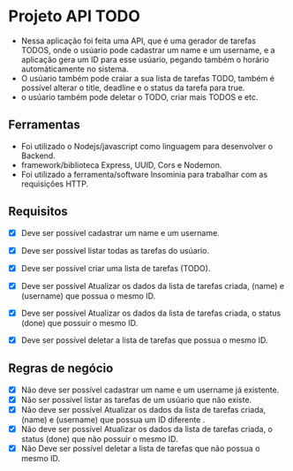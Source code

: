 # Projeto API TODO

- Nessa aplicação foi feita uma API, que é uma gerador de tarefas TODOS, onde o usúario pode cadastrar um name e um username, e a aplicação gera um ID para esse usúario, pegando também o horário automáticamente no sistema.
- O usúario também pode craiar a sua lista de tarefas TODO, também é possível alterar o title, deadline e o status da tarefa para true.
- o usúario também pode deletar o TODO, criar mais TODOS e etc.

## Ferramentas 

- Foi utilizado o Nodejs/javascript como linguagem para desenvolver o Backend.
- framework/biblioteca Express, UUID, Cors e Nodemon.
- Foi utilizado a ferramenta/software Insominia para trabalhar com as requisições HTTP.

## Requisitos

- [x] Deve ser possível cadastrar um name e um username.
- [x] Deve ser possível listar todas as tarefas do usúario.
- [x] Deve ser possível criar uma lista de tarefas (TODO).
- [x] Deve ser possível Atualizar os dados da lista de tarefas criada, (name) e (username) que possua o mesmo ID. 
- [x] Deve ser possível Atualizar os dados da lista de tarefas criada, o status (done) que possuir o mesmo ID. 
- [x] Deve ser possível deletar a lista de tarefas que possua o mesmo ID.



## Regras de negócio

- [x] Não deve ser possível cadastrar um name e um username já existente.
- [x] Não ser possível listar as tarefas de um usúario que não existe.
- [x] Não deve ser possível Atualizar os dados da lista de tarefas criada, (name) e (username) que possua um ID diferente . 
- [x] Não deve ser possível Atualizar os dados da lista de tarefas criada, o status (done) que não possuir o mesmo ID.
- [x] Não Deve ser possível deletar a lista de tarefas que não possua o mesmo ID.